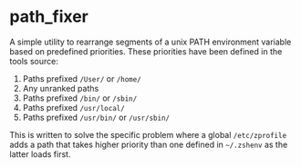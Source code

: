# path_fixer

A simple utility to rearrange segments of a unix PATH environment variable
based on predefined priorities. These priorities have been defined in the
tools source:

1. Paths prefixed `/User/` or `/home/`
2. Any unranked paths
3. Paths prefixed `/bin/` or `/sbin/`
4. Paths prefixed `/usr/local/`
5. Paths prefixed `/usr/bin/` or `/usr/sbin/`

This is written to solve the specific problem where a global `/etc/zprofile`
adds a path that takes higher priority than one defined in `~/.zshenv` as the
latter loads first.
